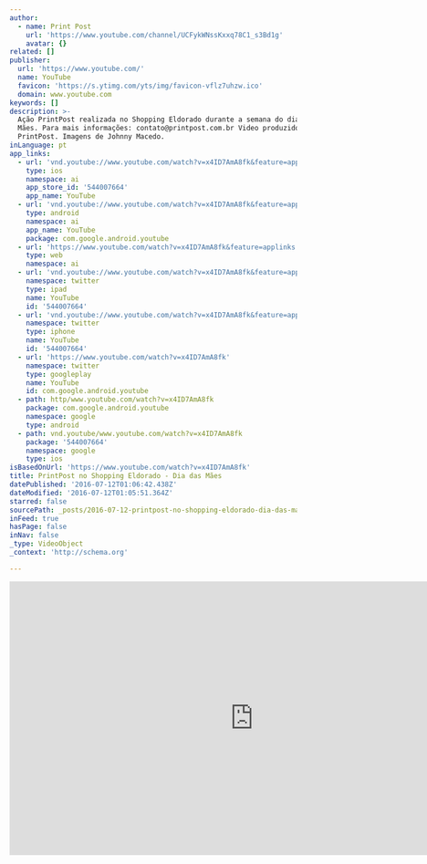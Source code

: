 ```yaml
---
author:
  - name: Print Post
    url: 'https://www.youtube.com/channel/UCFykWNssKxxq78C1_s3Bd1g'
    avatar: {}
related: []
publisher:
  url: 'https://www.youtube.com/'
  name: YouTube
  favicon: 'https://s.ytimg.com/yts/img/favicon-vflz7uhzw.ico'
  domain: www.youtube.com
keywords: []
description: >-
  Ação PrintPost realizada no Shopping Eldorado durante a semana do dia das
  Mães. Para mais informações: contato@printpost.com.br Video produzido por
  PrintPost. Imagens de Johnny Macedo.
inLanguage: pt
app_links:
  - url: 'vnd.youtube://www.youtube.com/watch?v=x4ID7AmA8fk&feature=applinks'
    type: ios
    namespace: ai
    app_store_id: '544007664'
    app_name: YouTube
  - url: 'vnd.youtube://www.youtube.com/watch?v=x4ID7AmA8fk&feature=applinks'
    type: android
    namespace: ai
    app_name: YouTube
    package: com.google.android.youtube
  - url: 'https://www.youtube.com/watch?v=x4ID7AmA8fk&feature=applinks'
    type: web
    namespace: ai
  - url: 'vnd.youtube://www.youtube.com/watch?v=x4ID7AmA8fk&feature=applinks'
    namespace: twitter
    type: ipad
    name: YouTube
    id: '544007664'
  - url: 'vnd.youtube://www.youtube.com/watch?v=x4ID7AmA8fk&feature=applinks'
    namespace: twitter
    type: iphone
    name: YouTube
    id: '544007664'
  - url: 'https://www.youtube.com/watch?v=x4ID7AmA8fk'
    namespace: twitter
    type: googleplay
    name: YouTube
    id: com.google.android.youtube
  - path: http/www.youtube.com/watch?v=x4ID7AmA8fk
    package: com.google.android.youtube
    namespace: google
    type: android
  - path: vnd.youtube/www.youtube.com/watch?v=x4ID7AmA8fk
    package: '544007664'
    namespace: google
    type: ios
isBasedOnUrl: 'https://www.youtube.com/watch?v=x4ID7AmA8fk'
title: PrintPost no Shopping Eldorado - Dia das Mães
datePublished: '2016-07-12T01:06:42.438Z'
dateModified: '2016-07-12T01:05:51.364Z'
starred: false
sourcePath: _posts/2016-07-12-printpost-no-shopping-eldorado-dia-das-maes.md
inFeed: true
hasPage: false
inNav: false
_type: VideoObject
_context: 'http://schema.org'

---
```

<iframe src="https://cdn.embedly.com/widgets/media.html?src=https%3A%2F%2Fwww.youtube.com%2Fembed%2Fx4ID7AmA8fk%3Ffeature%3Doembed&amp;url=http%3A%2F%2Fwww.youtube.com%2Fwatch%3Fv%3Dx4ID7AmA8fk&amp;image=https%3A%2F%2Fi.ytimg.com%2Fvi%2Fx4ID7AmA8fk%2Fhqdefault.jpg&amp;key=b7d04c9b404c499eba89ee7072e1c4f7&amp;type=text%2Fhtml&amp;schema=youtube" width="854" height="480" scrolling="no" frameborder="0" allowfullscreen="" style=""></iframe>